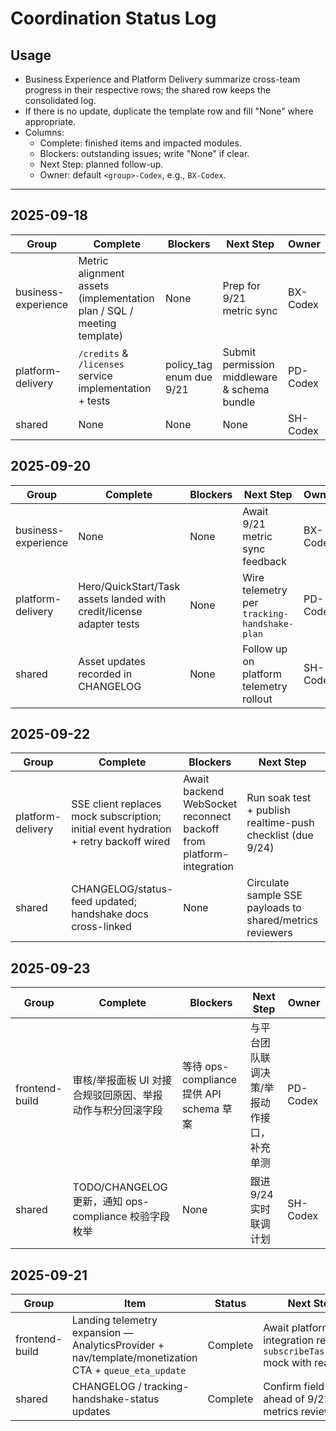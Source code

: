 ﻿# Coordination Status Log

## Usage
- Business Experience and Platform Delivery summarize cross-team progress in their respective rows; the shared row keeps the consolidated log.
- If there is no update, duplicate the template row and fill "None" where appropriate.
- Columns:
  - Complete: finished items and impacted modules.
  - Blockers: outstanding issues; write "None" if clear.
  - Next Step: planned follow-up.
  - Owner: default `<group>-Codex`, e.g., `BX-Codex`.

---

## 2025-09-18
| Group | Complete | Blockers | Next Step | Owner |
| --- | --- | --- | --- | --- |
| business-experience | Metric alignment assets (implementation plan / SQL / meeting template) | None | Prep for 9/21 metric sync | BX-Codex |
| platform-delivery | `/credits` & `/licenses` service implementation + tests | policy_tag enum due 9/21 | Submit permission middleware & schema bundle | PD-Codex |
| shared | None | None | None | SH-Codex |

## 2025-09-20
| Group | Complete | Blockers | Next Step | Owner |
| --- | --- | --- | --- | --- |
| business-experience | None | None | Await 9/21 metric sync feedback | BX-Codex |
| platform-delivery | Hero/QuickStart/Task assets landed with credit/license adapter tests | None | Wire telemetry per `tracking-handshake-plan` | PD-Codex |
| shared | Asset updates recorded in CHANGELOG | None | Follow up on platform telemetry rollout | SH-Codex |

## 2025-09-22
| Group | Complete | Blockers | Next Step | Owner |
| --- | --- | --- | --- | --- |
| platform-delivery | SSE client replaces mock subscription; initial event hydration + retry backoff wired | Await backend WebSocket reconnect backoff from platform-integration | Run soak test + publish realtime-push checklist (due 9/24) | PD-Codex |
| shared | CHANGELOG/status-feed updated; handshake docs cross-linked | None | Circulate sample SSE payloads to shared/metrics reviewers | SH-Codex |

## 2025-09-23
| Group | Complete | Blockers | Next Step | Owner |
| --- | --- | --- | --- | --- |
| frontend-build | 审核/举报面板 UI 对接合规驳回原因、举报动作与积分回滚字段 | 等待 ops-compliance 提供 API schema 草案 | 与平台团队联调决策/举报动作接口，补充单测 | PD-Codex |
| shared | TODO/CHANGELOG 更新，通知 ops-compliance 校验字段枚举 | None | 跟进 9/24 实时联调计划 | SH-Codex |

## 2025-09-21
| Group | Item | Status | Next Step | Owner |
| --- | --- | --- | --- | --- |
| frontend-build | Landing telemetry expansion — AnalyticsProvider + nav/template/monetization CTA + `queue_eta_update` | Complete | Await platform-integration replacing `subscribeTaskEvents` mock with real SSE | PD-Codex |
| shared | CHANGELOG / tracking-handshake-status updates | Complete | Confirm field parity ahead of 9/21 metrics review | SH-Codex |

